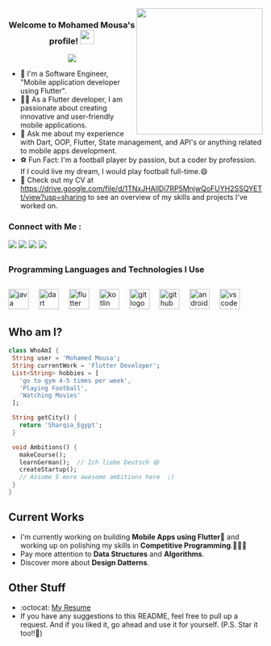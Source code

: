 
<img width="250" align="right" src="https://c.tenor.com/_DOBjnGspYAAAAAM/code-coding.gif">

<h3 align="center">
  Welcome to Mohamed Mousa's profile!
  <img src="https://media.giphy.com/media/hvRJCLFzcasrR4ia7z/giphy.gif" width="28">
</h3>

<!-- Typing SVG by DenverCoder1 - https://github.com/DenverCoder1/readme-typing-svg -->
<p align="center">
  <a href="https://github.com/DenverCoder1/readme-typing-svg"><img src="https://readme-typing-svg.herokuapp.com/?lines=Mobile%20Application%20developer;Always%20learning%20new%20things&font=Fira%20Code&center=true&width=440&height=45&color=f75c7e&vCenter=true&size=22"></a>
</p> 

- 🏢 I'm a Software Engineer, "Mobile application developer using Flutter".
- 👨‍💻 As a Flutter developer, I am passionate about creating innovative and user-friendly mobile applications.
- 💬 Ask me about my experience with Dart, OOP, Flutter, State management, and API's or anything related to mobile apps development.
- ⚽ Fun Fact: I'm a football player by passion, but a coder by profession. If I could live my dream, I would play football full-time.😄
- 👀 Check out my CV at https://drive.google.com/file/d/1TNxJHAllDj7RP5MnjwQoFUYH2SSQYETt/view?usp=sharing to see an overview of my skills and projects I've worked on.


### Connect with Me :


<a href="https://www.linkedin.com/in/mohamed-mousa-b1946a24a/" target="_blank"><img src="https://img.shields.io/badge/-Mohamed%20Mousa-0077B5?style=for-the-badge&logo=Linkedin&logoColor=white"/></a>
<a href = "mailto:mohamedmousa200188@gmail.com"><img src="https://img.shields.io/badge/-Mohamed%20Mousa-%23333?style=for-the-badge&logo=gmail&logoColor=white" target="_blank"></a>
<a href="https://wa.me/201206874829" target="_blank"><img src="https://img.shields.io/badge/-Mohamed%20Mousa-1a2a2b?style=for-the-badge&logo=WhatsApp&logoColor=green"/></a>
<a href="https://t.me/+201206874829" target="_blank"><img src="https://img.shields.io/badge/-Mohamed%20Mousa-042938?style=for-the-badge&logo=telegram&logoColor=white"/></a>


 ##
 ### Programming Languages and Technologies I Use
 ##
<div align="left">
  
  <img src="https://skillicons.dev/icons?i=java" height="40" alt="java logo"  />
  <img width="12" />
  <img src="https://skillicons.dev/icons?i=dart" height="40" alt="dart logo"  />
  <img width="12" />
  <img src="https://skillicons.dev/icons?i=flutter" height="40" alt="flutter logo"  />
  <img width="12" />
   <img src="https://skillicons.dev/icons?i=kotlin" height="40" alt="kotlin logo"  />
  <img width="12" />
  <img src="https://cdn.simpleicons.org/git/F05032" height="40" alt="git logo"  />
  <img width="12" />
  <img src="https://skillicons.dev/icons?i=github" height="40" alt="github logo"  />
  <img width="12" />
  <img src="https://skillicons.dev/icons?i=androidstudio" height="40" alt="androidstudio logo"  />
  <img width="12" />
  <img src="https://skillicons.dev/icons?i=vscode" height="40" alt="vscode logo"  />
  
</div>

 ## Who am I?
 ```dart
 class WhoAmI {
  String user = 'Mohamed Mousa';
  String currentWork = 'Flutter Developer';
  List<String> hobbies = [
    'go to gym 4-5 times per week',
    'Playing Football',
    'Watching Movies'
  ];

  String getCity() {
    return 'Sharqia_Egypt';
  }

  void Ambitions() {
    makeCourse();
    learnGerman();  // Ich liebe Deutsch 😄
    createStartup();
    // Assume 5 more awesome ambitions here  ;)
  }
}

 ```



## Current Works

 * I'm currently working on building **Mobile Apps using Flutter**📲 and working up on polishing my skills in **Competitive Programming**.👨🏽‍💻
 * Pay more attention to **Data Structures** and **Algorithms**.
 * Discover more about **Design Datterns**.
 
## Other Stuff
  - :octocat: [My Resume](https://drive.google.com/file/d/1TNxJHAllDj7RP5MnjwQoFUYH2SSQYETt/view?usp=sharing)
  - If you have any suggestions to this README, feel free to pull up a request. And if you liked it, go ahead and use it for yourself. (P.S. Star it too!!🥰)
 
 
